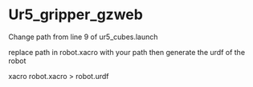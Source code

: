 # Ur5_gripper_gzweb
Change path from line 9 of ur5_cubes.launch

replace path in robot.xacro with your path then generate the urdf of the robot

xacro robot.xacro > robot.urdf
